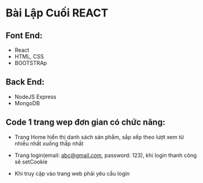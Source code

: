 # Bài Lập Cuối REACT

## Font End:
- React
- HTML, CSS
- BOOTSTRAp

## Back End:
- NodeJS Express
- MongoDB

## Code 1 trang wep đơn gian có chức năng:
- Trang Home hiển thị danh sách sản phẩm, sắp xếp theo lượt xem từ nhiều nhất xuống thấp nhất

- Trang login(email: abc@gmail.com, password: 123), khi login thanh công sẽ setCookie

- Khi truy cập vào trang web phải yêu cầu login 
